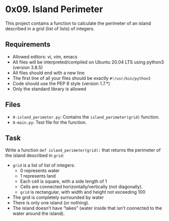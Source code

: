 # 0x09. Island Perimeter

This project contains a function to calculate the perimeter of an island described in a grid (list of lists) of integers.

## Requirements

- Allowed editors: vi, vim, emacs
- All files will be interpreted/compiled on Ubuntu 20.04 LTS using python3 (version 3.8.5)
- All files should end with a new line
- The first line of all your files should be exactly `#!/usr/bin/python3`
- Code should use the PEP 8 style (version 1.7.*)
- Only the standard library is allowed

## Files

- `0-island_perimeter.py`: Contains the `island_perimeter(grid)` function.
- `0-main.py`: Test file for the function.

## Task

Write a function `def island_perimeter(grid):` that returns the perimeter of the island described in `grid`:

- `grid` is a list of list of integers:
  - 0 represents water
  - 1 represents land
  - Each cell is square, with a side length of 1
  - Cells are connected horizontally/vertically (not diagonally).
  - `grid` is rectangular, with width and height not exceeding 100
- The grid is completely surrounded by water
- There is only one island (or nothing).
- The island doesn’t have “lakes” (water inside that isn’t connected to the water around the island).

